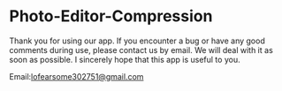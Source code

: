 # Photo-Editor-Compression
Thank you for using our app. 
If you encounter a bug or have any good comments during use, please contact us by email. 
We will deal with it as soon as possible.
I sincerely hope that this app is useful to you.

Email:lofearsome302751@gmail.com
